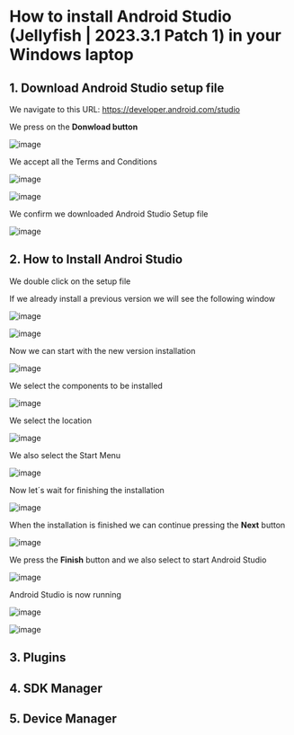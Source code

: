 # How to install Android Studio (Jellyfish | 2023.3.1 Patch 1) in your Windows laptop

## 1. Download Android Studio setup file

We navigate to this URL: https://developer.android.com/studio

We press on the **Donwload button**

![image](https://github.com/luiscoco/Android_Studio_Installation/assets/32194879/43ce0ff2-7531-48f8-8728-339e3ba49d3f)

We accept all the Terms and Conditions 

![image](https://github.com/luiscoco/Android_Studio_Installation/assets/32194879/8ac23496-c470-4b2f-ba24-7a1f8910e6cb)

![image](https://github.com/luiscoco/Android_Studio_Installation/assets/32194879/734159e8-7de1-45b5-8786-f4e9256d7417)

We confirm we downloaded Android Studio Setup file

![image](https://github.com/luiscoco/Android_Studio_Installation/assets/32194879/f8c53f64-0169-4d2d-9799-b9a5a89bfba8)

## 2. How to Install Androi Studio

We double click on the setup file

If we already install a previous version we will see the following window

![image](https://github.com/luiscoco/Android_Studio_Installation/assets/32194879/2b2c42d9-2de5-4a44-92a7-567006924976)

![image](https://github.com/luiscoco/Android_Studio_Installation/assets/32194879/4206f45a-8362-419c-b17e-f08c09aab0c3)

Now we can start with the new version installation

![image](https://github.com/luiscoco/Android_Studio_Installation/assets/32194879/08fc477d-dd1e-45f1-a7ef-090c77dba7e8)

We select the components to be installed

![image](https://github.com/luiscoco/Android_Studio_Installation/assets/32194879/bd164ba9-a3e2-4941-8dfd-546ba38c70d8)

We select the location

![image](https://github.com/luiscoco/Android_Studio_Installation/assets/32194879/95561c7b-a515-4662-bb86-8e5b1ed95c73)

We also select the Start Menu

![image](https://github.com/luiscoco/Android_Studio_Installation/assets/32194879/439ec6e0-862c-453e-a823-97835afd41c3)

Now let´s wait for finishing the installation

![image](https://github.com/luiscoco/Android_Studio_Installation/assets/32194879/bf6c499c-35ef-44d0-87b2-982b6022f724)

When the installation is finished we can continue pressing the **Next** button

![image](https://github.com/luiscoco/Android_Studio_Installation/assets/32194879/252d308b-2cff-49a0-a343-d72e8333d7a7)

We press the **Finish** button and we also select to start Android Studio

![image](https://github.com/luiscoco/Android_Studio_Installation/assets/32194879/8db049f6-4c0a-469a-875c-948aa405c2d8)

Android Studio is now running

![image](https://github.com/luiscoco/Android_Studio_Installation/assets/32194879/5a1dc0fc-981a-4b8a-9018-e6b39a06e987)

![image](https://github.com/luiscoco/Android_Studio_Installation/assets/32194879/5015a0a6-2b5c-419a-8292-f9f9c226d0ea)


## 3. Plugins

## 4. SDK Manager

## 5. Device Manager
